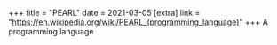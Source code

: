 +++
title = "PEARL"
date = 2021-03-05
[extra]
link = "https://en.wikipedia.org/wiki/PEARL_(programming_language)"
+++
A programming language

